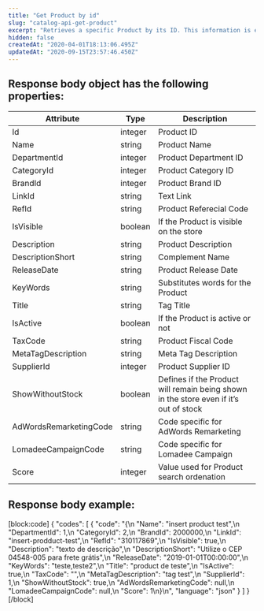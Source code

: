 ```yaml
---
title: "Get Product by id"
slug: "catalog-api-get-product"
excerpt: "Retrieves a specific Product by its ID. This information is exactly what is needed to create a new Product."
hidden: false
createdAt: "2020-04-01T18:13:06.495Z"
updatedAt: "2020-09-15T23:57:46.450Z"
---
```

## Response body object has the following properties:

| Attribute              | Type    | Description                                                                           |
| ---------------------- | ------- | ------------------------------------------------------------------------------------- |
| Id                     | integer | Product ID                                                                            |
| Name                   | string  | Product Name                                                                          |
| DepartmentId           | integer | Product Department ID                                                                 |
| CategoryId             | integer | Product Category ID                                                                   |
| BrandId                | integer | Product Brand ID                                                                      |
| LinkId                 | string  | Text Link                                                                             |
| RefId                  | string  | Product Referecial Code                                                               |
| IsVisible              | boolean | If the Product is visible on the store                                                |
| Description            | string  | Product Description                                                                   |
| DescriptionShort       | string  | Complement Name                                                                       |
| ReleaseDate            | string  | Product Release Date                                                                  |
| KeyWords               | string  | Substitutes words for the Product                                                     |
| Title                  | string  | Tag Title                                                                             |
| IsActive               | boolean | If the Product is active or not                                                       |
| TaxCode                | string  | Product Fiscal Code                                                                   |
| MetaTagDescription     | string  | Meta Tag Description                                                                  |
| SupplierId             | integer | Product Supplier ID                                                                   |
| ShowWithoutStock       | boolean | Defines if the Product will remain being shown in the store even if it’s out of stock |
| AdWordsRemarketingCode | string  | Code specific for AdWords Remarketing                                                 |
| LomadeeCampaignCode    | string  | Code specific for Lomadee Campaign                                                    |
| Score                  | integer | Value used for Product search ordenation                                              |

## Response body example:
[block:code]
{
  "codes": [
    {
      "code": "{\n   \"Name\": \"insert product test\",\n   \"DepartmentId\": 1,\n   \"CategoryId\": 2,\n   \"BrandId\": 2000000,\n   \"LinkId\": \"insert-prodduct-test\",\n   \"RefId\": \"310117869\",\n   \"IsVisible\": true,\n   \"Description\": \"texto de descrição\",\n   \"DescriptionShort\": \"Utilize o CEP 04548-005 para frete grátis\",\n   \"ReleaseDate\": \"2019-01-01T00:00:00\",\n   \"KeyWords\": \"teste,teste2\",\n   \"Title\": \"product de teste\",\n   \"IsActive\": true,\n   \"TaxCode\": \"\",\n   \"MetaTagDescription\": \"tag test\",\n   \"SupplierId\": 1,\n   \"ShowWithoutStock\": true,\n   \"AdWordsRemarketingCode\": null,\n   \"LomadeeCampaignCode\": null,\n   \"Score\": 1\n}\n",
      "language": "json"
    }
  ]
}
[/block]